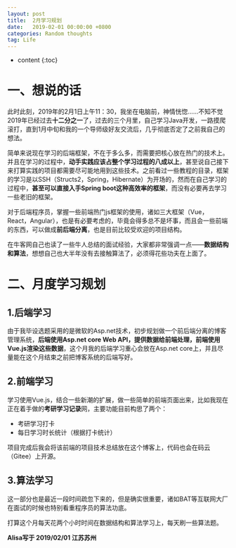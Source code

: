 ```yaml
---
layout: post
title:  2月学习规划
date:   2019-02-01 00:00:00 +0800
categories: Random thoughts
tag: Life
---
```


* content
{:toc}
# 一、想说的话

此时此刻，2019年的2月1日上午11：30，我坐在电脑前，神情恍惚……不知不觉2019年已经过去**十二分之一**了，过去的三个月里，自己学习Java开发，一路摸爬滚打，直到1月中旬和我的一个导师级好友交流后，几乎彻底否定了之前我自己的想法。

简单来说现在学习的后端框架，不在于多么多，而需要把核心放在热门的技术上。并且在学习的过程中，**动手实践应该占整个学习过程的八成以上**，甚至说自己接下来打算实践的项目都需要尽可能地用到这些技术。之前看过一些教程的目录，框架的学习是以SSH（Structs2，Spring，Hibernate）为开场的，然而在自己学习的过程中，**甚至可以直接入手Spring boot这种高效率的框架**，而没有必要再去学习一些老旧的框架。

对于后端程序员，掌握一些前端热门js框架的使用，诸如三大框架（Vue，React，Angular），也是有必要考虑的，毕竟会得多总不是坏事，而且会一些前端的东西，可以做成**前后端分离**，也是目前比较受欢迎的项目结构。

在牛客网自己也读了一些牛人总结的面试经验，大家都非常强调一点——**数据结构和算法**，想想自己也大半年没有去接触算法了，必须得花些功夫在上面了。

# 二、月度学习规划

## 1.后端学习

由于我毕设选题采用的是微软的Asp.net技术，初步规划做一个前后端分离的博客管理系统，**后端使用Asp.net core Web API，提供数据给前端处理，前端使用Vue.js渲染这些数据**，这个月我的后端学习重心会放在Asp.net core上，并且尽量能在这个月结束之前把博客系统的后端写好。

## 2.前端学习

学习使用Vue.js，结合一些新潮的扩展，做一些简单的前端页面出来，比如我现在正在着手做的**考研学习记录**网，主要功能目前构思了两个：

- 考研学习打卡
- 每日学习时长统计（根据打卡统计）

项目完成后我会将该前端的项目技术总结放在这个博客上，代码也会在码云（Gitee）上开源。

## 3.算法学习

这一部分也是最近一段时间疏忽下来的，但是确实很重要，诸如BAT等互联网大厂在面试的时候也特别看重程序员的算法功底。

打算这个月每天花两个小时时间在数据结构和算法学习上，每天刷一些算法题。



**Alisa写于   2019/02/01    江苏苏州**

